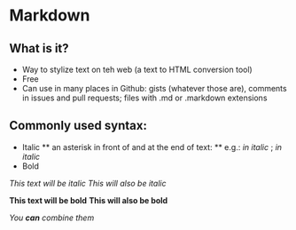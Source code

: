# Markdown

## What is it?
* Way to stylize text on teh web (a text to HTML conversion tool)
* Free
* Can use in many places in Github: gists (whatever those are), comments in issues and pull requests; files with .md or .markdown extensions


## Commonly used syntax:
* Italic
** an asterisk in front of and at the end of text:
** e.g.: *in italic* ; _in italic_
* Bold


*This text will be italic*
_This will also be italic_

**This text will be bold**
__This will also be bold__

_You **can** combine them_

